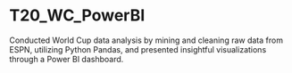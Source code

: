 # T20_WC_PowerBI
Conducted World Cup data analysis by mining and cleaning raw data from ESPN, utilizing Python Pandas, and presented insightful visualizations through a Power BI dashboard.
